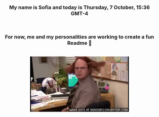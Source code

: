 


<div align="center">
<h3 >My name is Sofia and today is Thursday, 7 October, 15:36 GMT-4</h3><br>
<h3 >For now, me and my personalities are working to create a fun Readme 👋
</h3><br>
<img src='img/dwight.gif' alt='working...'/>
</div>
